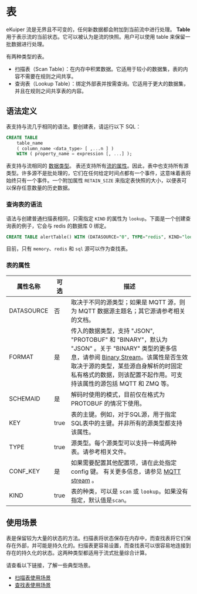 # 表

eKuiper 流是无界且不可变的，任何新数据都会附加到当前流中进行处理。 **Table** 用于表示流的当前状态。它可以被认为是流的快照。用户可以使用 table 来保留一批数据进行处理。

有两种类型的表。

- 扫描表（Scan Table）：在内存中积累数据。它适用于较小的数据集，表的内容不需要在规则之间共享。
- 查询表（Lookup Table）：绑定外部表并按需查询。它适用于更大的数据集，并且在规则之间共享表的内容。

## 语法定义

表支持与流几乎相同的语法。要创建表，请运行以下 SQL：

```sql
CREATE TABLE   
    table_name   
    ( column_name <data_type> [ ,...n ] )
    WITH ( property_name = expression [, ...] );
```

表支持与流相同的 [数据类型](../streams/overview.md#流定义中的模式)。
表还支持所有[流的属性](../streams/overview.md#流属性)。因此，表中也支持所有源类型。许多源不是批处理的，它们在任何给定时间点都有一个事件，这意味着表将始终只有一个事件。一个附加属性 `RETAIN_SIZE` 来指定表快照的大小，以便表可以保存任意数量的历史数据。

### 查询表的语法

语法与创建普通扫描表相同，只需指定 `KIND` 的属性为 `lookup`。下面是一个创建查询表的例子，它会与 redis 的数据库 0 绑定。

```sql
CREATE TABLE alertTable() WITH (DATASOURCE="0", TYPE="redis", KIND="lookup")
```

目前，只有 `memory`、`redis` 和 `sql` 源可以作为查找表。

### 表的属性

| 属性名称       | 可选   | 描述                                                                                                                                                                                            |
|------------|------|-----------------------------------------------------------------------------------------------------------------------------------------------------------------------------------------------|
| DATASOURCE | 否    | 取决于不同的源类型；如果是 MQTT 源，则为 MQTT 数据源主题名；其它源请参考相关的文档。                                                                                                                                              |
| FORMAT     | 是    | 传入的数据类型，支持 "JSON", "PROTOBUF" 和 "BINARY"，默认为 "JSON" 。关于 "BINARY" 类型的更多信息，请参阅 [Binary Stream](../streams/overview.md#二进制流)。该属性是否生效取决于源的类型，某些源自身解析的时固定私有格式的数据，则该配置不起作用。可支持该属性的源包括 MQTT 和 ZMQ 等。 |
| SCHEMAID   | 是    | 解码时使用的模式，目前仅在格式为 PROTOBUF 的情况下使用。                                                                                                                                                             |
| KEY        | true | 表的主键。例如，对于SQL源，用于指定SQL表中的主键。并非所有的源类型都支持该属性。                                                                                                                                                   |
| TYPE       | true | 源类型。每个源类型可以支持一种或两种表。请参考相关文件。                                                                                                                                                                  |
| CONF_KEY   | 是    | 如果需要配置其他配置项，请在此处指定 config 键。 有关更多信息，请参见 [MQTT stream](../sources/builtin/mqtt.md) 。                                                                                                           |
| KIND       | true | 表的种类，可以是 `scan` 或 `lookup`。如果没有指定，默认值是`scan`。                                                                                                                                                 |

## 使用场景

表是保留较为大量的状态的方法。扫描表将状态保存在内存中，而查找表将它们保存在外部，并可能是持久化的。扫描表更容易设置，而查找表可以很容易地连接到存在的持久化的状态。这两种类型都适用于流式批量综合计算。

请查看以下链接，了解一些典型场景。

- [扫描表使用场景](scan.md)
- [查找表使用场景](lookup.md)
